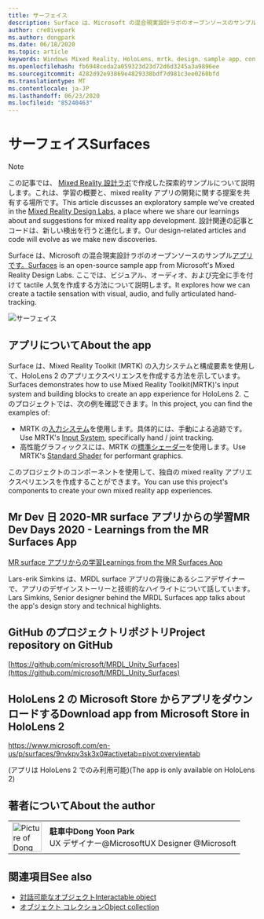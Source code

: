 ```yaml
---
title: サーフェイス
description: Surface は、Microsoft の混合現実設計ラボのオープンソースのサンプルアプリです。 ここでは、ビジュアル、オーディオ、および完全に手を付けて tactile 人気を作成する方法について説明します。
author: cre8ivepark
ms.author: dongpark
ms.date: 06/18/2020
ms.topic: article
keywords: Windows Mixed Reality、HoloLens、mrtk、design、sample app、controls
ms.openlocfilehash: fb6948ceda2a059323d23d72d6d3245a3a9896ee
ms.sourcegitcommit: 4282d92e93869e4829338bdf7d981c3ee0260bfd
ms.translationtype: MT
ms.contentlocale: ja-JP
ms.lasthandoff: 06/23/2020
ms.locfileid: "85240463"
---
```

# <a name="surfaces"></a><span data-ttu-id="2eafe-105">サーフェイス</span><span class="sxs-lookup"><span data-stu-id="2eafe-105">Surfaces</span></span>

>[!NOTE]
><span data-ttu-id="2eafe-106">この記事では、 [Mixed Reality 設計ラボ](https://github.com/Microsoft/MRDesignLabs_Unity)で作成した探索的サンプルについて説明します。これは、学習の概要と、mixed reality アプリの開発に関する提案を共有する場所です。</span><span class="sxs-lookup"><span data-stu-id="2eafe-106">This article discusses an exploratory sample we’ve created in the [Mixed Reality Design Labs](https://github.com/Microsoft/MRDesignLabs_Unity), a place where we share our learnings about and suggestions for mixed reality app development.</span></span> <span data-ttu-id="2eafe-107">設計関連の記事とコードは、新しい検出を行うと進化します。</span><span class="sxs-lookup"><span data-stu-id="2eafe-107">Our design-related articles and code will evolve as we make new discoveries.</span></span>

<span data-ttu-id="2eafe-108">Surface は、Microsoft の混合現実設計ラボのオープンソースのサンプル[アプリです。](https://github.com/microsoft/MRDL_Unity_Surfaces)</span><span class="sxs-lookup"><span data-stu-id="2eafe-108">[Surfaces](https://github.com/microsoft/MRDL_Unity_Surfaces)  is an open-source sample app from Microsoft's Mixed Reality Design Labs.</span></span> <span data-ttu-id="2eafe-109">ここでは、ビジュアル、オーディオ、および完全に手を付けて tactile 人気を作成する方法について説明します。</span><span class="sxs-lookup"><span data-stu-id="2eafe-109">It explores how we can create a tactile sensation with visual, audio, and fully articulated hand-tracking.</span></span>

![サーフェイス](images/MRDL_Surfaces_1.jpg)

## <a name="about-the-app"></a><span data-ttu-id="2eafe-111">アプリについて</span><span class="sxs-lookup"><span data-stu-id="2eafe-111">About the app</span></span>
<span data-ttu-id="2eafe-112">Surface は、Mixed Reality Toolkit (MRTK) の入力システムと構成要素を使用して、HoloLens 2 のアプリエクスペリエンスを作成する方法を示しています。</span><span class="sxs-lookup"><span data-stu-id="2eafe-112">Surfaces demonstrates how to use Mixed Reality Toolkit(MRTK)'s input system and building blocks to create an app experience for HoloLens 2.</span></span> <span data-ttu-id="2eafe-113">このプロジェクトでは、次の例を確認できます。</span><span class="sxs-lookup"><span data-stu-id="2eafe-113">In this project, you can find the examples of:</span></span>
- <span data-ttu-id="2eafe-114">MRTK の[入力システム](https://microsoft.github.io/MixedRealityToolkit-Unity/Documentation/Input/Overview.html)を使用します。具体的には、手動による追跡です。</span><span class="sxs-lookup"><span data-stu-id="2eafe-114">Use MRTK's [Input System](https://microsoft.github.io/MixedRealityToolkit-Unity/Documentation/Input/Overview.html), specifically hand / joint tracking.</span></span>
- <span data-ttu-id="2eafe-115">高性能グラフィックスには、MRTK の[標準シェーダー](https://microsoft.github.io/MixedRealityToolkit-Unity/Documentation/README_MRTKStandardShader.html)を使用します。</span><span class="sxs-lookup"><span data-stu-id="2eafe-115">Use MRTK's [Standard Shader](https://microsoft.github.io/MixedRealityToolkit-Unity/Documentation/README_MRTKStandardShader.html) for performant graphics.</span></span>

<span data-ttu-id="2eafe-116">このプロジェクトのコンポーネントを使用して、独自の mixed reality アプリエクスペリエンスを作成することができます。</span><span class="sxs-lookup"><span data-stu-id="2eafe-116">You can use this project's components to create your own mixed reality app experiences.</span></span>

## <a name="mr-dev-days-2020---learnings-from-the-mr-surfaces-app"></a><span data-ttu-id="2eafe-117">Mr Dev 日 2020-MR surface アプリからの学習</span><span class="sxs-lookup"><span data-stu-id="2eafe-117">MR Dev Days 2020 - Learnings from the MR Surfaces App</span></span>
[<span data-ttu-id="2eafe-118">MR surface アプリからの学習</span><span class="sxs-lookup"><span data-stu-id="2eafe-118">Learnings from the MR Surfaces App</span></span>](https://channel9.msdn.com/Shows/Docs-Mixed-Reality/Learnings-from-the-MR-Surfaces-App)

<span data-ttu-id="2eafe-119">Lars-erik Simkins は、MRDL surface アプリの背後にあるシニアデザイナーで、アプリのデザインストーリーと技術的なハイライトについて話しています。</span><span class="sxs-lookup"><span data-stu-id="2eafe-119">Lars Simkins, Senior designer behind the MRDL Surfaces app talks about the app's design story and technical highlights.</span></span>

## <a name="project-repository-on-github"></a><span data-ttu-id="2eafe-120">GitHub のプロジェクトリポジトリ</span><span class="sxs-lookup"><span data-stu-id="2eafe-120">Project repository on GitHub</span></span>
[https://github.com/microsoft/MRDL_Unity_Surfaces](https://github.com/microsoft/MRDL_Unity_Surfaces)

## <a name="download-app-from-microsoft-store-in-hololens-2"></a><span data-ttu-id="2eafe-121">HoloLens 2 の Microsoft Store からアプリをダウンロードする</span><span class="sxs-lookup"><span data-stu-id="2eafe-121">Download app from Microsoft Store in HoloLens 2</span></span>
https://www.microsoft.com/en-us/p/surfaces/9nvkpv3sk3x0#activetab=pivot:overviewtab

<span data-ttu-id="2eafe-122">(アプリは HoloLens 2 でのみ利用可能)</span><span class="sxs-lookup"><span data-stu-id="2eafe-122">(The app is only available on HoloLens 2)</span></span>

## <a name="about-the-author"></a><span data-ttu-id="2eafe-123">著者について</span><span class="sxs-lookup"><span data-stu-id="2eafe-123">About the author</span></span>

<table style="border-collapse:collapse" padding-left="0px">
<tr>
<td style="border-style: none" width="60px"><img alt="Picture of Dong Yoon Park" width="60" height="60" src="images/dongyoonpark.jpg"></td>
<td style="border-style: none"><span data-ttu-id="2eafe-124"><b>駐車中</b></span><span class="sxs-lookup"><span data-stu-id="2eafe-124"><b>Dong Yoon Park</b></span></span><br><span data-ttu-id="2eafe-125">UX デザイナー@Microsoft</span><span class="sxs-lookup"><span data-stu-id="2eafe-125">UX Designer @Microsoft</span></span></td>
</tr>
</table>

## <a name="see-also"></a><span data-ttu-id="2eafe-126">関連項目</span><span class="sxs-lookup"><span data-stu-id="2eafe-126">See also</span></span>

* [<span data-ttu-id="2eafe-127">対話可能なオブジェクト</span><span class="sxs-lookup"><span data-stu-id="2eafe-127">Interactable object</span></span>](interactable-object.md)
* [<span data-ttu-id="2eafe-128">オブジェクト コレクション</span><span class="sxs-lookup"><span data-stu-id="2eafe-128">Object collection</span></span>](object-collection.md)
